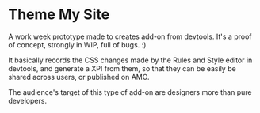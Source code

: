 Theme My Site
=============

A work week prototype made to creates add-on from devtools. It's a proof of
concept, strongly in WIP, full of bugs. :)

It basically records the CSS changes made by the Rules and Style editor in
devtools, and generate a XPI from them, so that they can be easily be shared
across users, or published on AMO.

The audience's target of this type of add-on are designers more than pure
developers.
